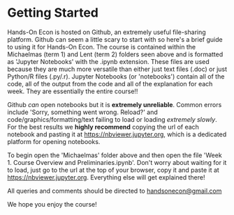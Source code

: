 # Getting Started

Hands-On Econ is hosted on Github, an extremely useful file-sharing platform. Github can seem a little scary to start with so here's a brief guide to using it for Hands-On Econ. The course is contained within the Michaelmas (term 1) and Lent (term 2) folders seen above and is formatted as 'Jupyter Notebooks' with the .ipynb extension. These files are used because they are much more versatile than either just text files (.doc) or just Python/R files (.py/.r). Jupyter Notebooks (or 'notebooks') contain all of the code, all of the output from the code and all of the explanation for each week. They are essentially the entire course!!

Github *can* open notebooks but it is **extremely unreliable**. Common errors include 'Sorry, something went wrong. Reload?' and code/graphics/formatting/text failing to load or loading *extremely slowly*. For the best results we **highly recommend** copying the url of each notebook and pasting it at https://nbviewer.jupyter.org, which is a dedicated platform for opening notebooks.

To begin open the 'Michaelmas' folder above and then open the file 'Week 1. Course Overview and Preliminaries.ipynb'. Don't worry about waiting for it to load, just go to the url at the top of your browser, copy it and paste it at https://nbviewer.jupyter.org. Everything else will get explained there! 

All queries and comments should be directed to handsonecon@gmail.com

We hope you enjoy the course!


